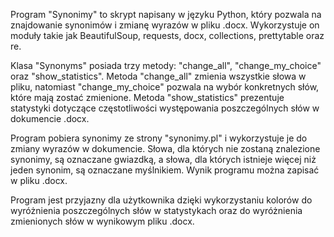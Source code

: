 Program "Synonimy" to skrypt napisany w języku Python, który pozwala na znajdowanie synonimów i zmianę wyrazów w pliku .docx. Wykorzystuje on moduły takie jak BeautifulSoup, requests, docx, collections, prettytable oraz re.

Klasa "Synonyms" posiada trzy metody: "change_all", "change_my_choice" oraz "show_statistics". Metoda "change_all" zmienia wszystkie słowa w pliku, natomiast "change_my_choice" pozwala na wybór konkretnych słów, które mają zostać zmienione. Metoda "show_statistics" prezentuje statystyki dotyczące częstotliwości występowania poszczególnych słów w dokumencie .docx.

Program pobiera synonimy ze strony "synonimy.pl" i wykorzystuje je do zmiany wyrazów w dokumencie. Słowa, dla których nie zostaną znalezione synonimy, są oznaczane gwiazdką, a słowa, dla których istnieje więcej niż jeden synonim, są oznaczane myślnikiem. Wynik programu można zapisać w pliku .docx.

Program jest przyjazny dla użytkownika dzięki wykorzystaniu kolorów do wyróżnienia poszczególnych słów w statystykach oraz do wyróżnienia zmienionych słów w wynikowym pliku .docx.
